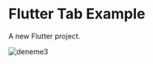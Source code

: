 # Flutter Tab Example

A new Flutter project.

![deneme3](https://user-images.githubusercontent.com/23746859/38331316-36fbed42-3853-11e8-8c36-120853e157e6.gif)

